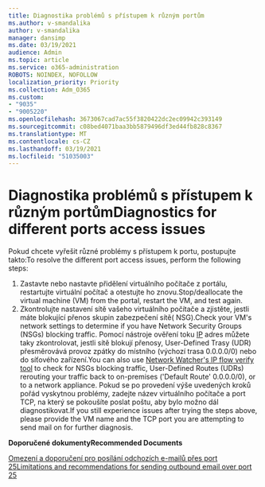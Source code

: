 ```yaml
---
title: Diagnostika problémů s přístupem k různým portům
ms.author: v-smandalika
author: v-smandalika
manager: dansimp
ms.date: 03/19/2021
audience: Admin
ms.topic: article
ms.service: o365-administration
ROBOTS: NOINDEX, NOFOLLOW
localization_priority: Priority
ms.collection: Adm_O365
ms.custom:
- "9035"
- "9005220"
ms.openlocfilehash: 3673067cad7ac55f3820422dc2ec09942c393149
ms.sourcegitcommit: c08bed4071baa3bb5879496df3ed44fb828c8367
ms.translationtype: MT
ms.contentlocale: cs-CZ
ms.lasthandoff: 03/19/2021
ms.locfileid: "51035003"
---
```

# <a name="diagnostics-for-different-ports-access-issues"></a><span data-ttu-id="97f39-102">Diagnostika problémů s přístupem k různým portům</span><span class="sxs-lookup"><span data-stu-id="97f39-102">Diagnostics for different ports access issues</span></span>

<span data-ttu-id="97f39-103">Pokud chcete vyřešit různé problémy s přístupem k portu, postupujte takto:</span><span class="sxs-lookup"><span data-stu-id="97f39-103">To resolve the different port access issues, perform the following steps:</span></span>

1. <span data-ttu-id="97f39-104">Zastavte nebo nastavte přidělení virtuálního počítače z portálu, restartujte virtuální počítač a otestujte ho znovu.</span><span class="sxs-lookup"><span data-stu-id="97f39-104">Stop/deallocate the virtual machine (VM) from the portal, restart the VM, and test again.</span></span> 
2. <span data-ttu-id="97f39-105">Zkontrolujte nastavení sítě vašeho virtuálního počítače a zjistěte, jestli máte blokující přenos skupin zabezpečení sítě( NSG).</span><span class="sxs-lookup"><span data-stu-id="97f39-105">Check your VM's network settings to determine if you have Network Security Groups (NSGs) blocking traffic.</span></span> <span data-ttu-id="97f39-106">Pomocí nástroje ověření toku [IP](https://docs.microsoft.com/azure/network-watcher/network-watcher-ip-flow-verify-overview?WT.mc_id=Portal-Microsoft_Azure_Support) adres můžete taky zkontrolovat, jestli sítě blokují přenosy, User-Defined Trasy (UDR) přesměrovává provoz zpátky do místního (výchozí trasa 0.0.0.0/0) nebo do síťového zařízení.</span><span class="sxs-lookup"><span data-stu-id="97f39-106">You can also use [Network Watcher's IP flow verify tool](https://docs.microsoft.com/azure/network-watcher/network-watcher-ip-flow-verify-overview?WT.mc_id=Portal-Microsoft_Azure_Support) to check for NSGs blocking traffic, User-Defined Routes (UDRs) rerouting your traffic back to on-premises ('Default Route' 0.0.0.0/0), or to a network appliance.</span></span>
<span data-ttu-id="97f39-107">Pokud se po provedení výše uvedených kroků pořád vyskytnou problémy, zadejte název virtuálního počítače a port TCP, na který se pokoušíte poslat poštu, aby bylo možno dál diagnostikovat.</span><span class="sxs-lookup"><span data-stu-id="97f39-107">If you still experience issues after trying the steps above, please provide the VM name and the TCP port you are attempting to send mail on for further diagnosis.</span></span>

<span data-ttu-id="97f39-108">**Doporučené dokumenty**</span><span class="sxs-lookup"><span data-stu-id="97f39-108">**Recommended Documents**</span></span>

[<span data-ttu-id="97f39-109">Omezení a doporučení pro posílání odchozích e-mailů přes port 25</span><span class="sxs-lookup"><span data-stu-id="97f39-109">Limitations and recommendations for sending outbound email over port 25</span></span>](https://docs.microsoft.com/azure/virtual-network/troubleshoot-outbound-smtp-connectivity)